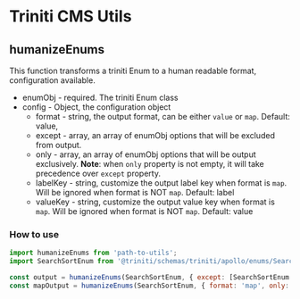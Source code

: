 # Triniti CMS Utils

## humanizeEnums

This function transforms a triniti Enum to a human readable format, configuration available.
 * enumObj - required. The triniti Enum class
 * config - Object, the configuration object
    - format - string, the output format, can be either `value` or `map`. Default: value,
    - except - array, an array of enumObj options that will be excluded from output.
    - only - array, an array of enumObj options that will be output exclusively. **Note**: when `only` property is not empty, 
    it will take precedence over `except` property.
    - labelKey - string, customize the output label key when format is `map`. Will be ignored when format is NOT `map`. Default: label
    - valueKey - string, customize the output value key when format is `map`. Will be ignored when format is NOT `map`. Default: value

### How to use
```jsx harmony
import humanizeEnums from 'path-to-utils';
import SearchSortEnum from '@triniti/schemas/triniti/apollo/enums/SearchPollsSort';

const output = humanizeEnums(SearchSortEnum, { except: [SearchSortEnum.UNKNOWN] });
const mapOutput = humanizeEnums(SearchSortEnum, { format: 'map', only: [SearchSortEnum.PUBLISHED, SearchSortEnum.DELETED] });
```


